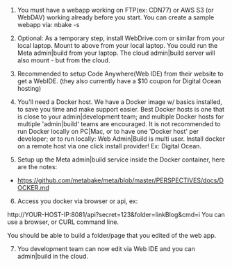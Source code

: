
1. You must have a webapp working on FTP(ex: CDN77) or AWS S3 (or WebDAV) working already before you start. You can create a sample webapp via: nbake -s

2. Optional: As a temporary step, install WebDrive.com or similar from your local laptop. Mount to above from your local laptop. You could run the Meta admin|build from your laptop. The cloud admin|build server will also mount - but from the cloud.

3. Recommended to setup Code Anywhere(Web IDE) from their website to get a WebIDE. (they also currently have a $10 coupon for Digital Ocean hosting)

4. You'll need a Docker host. We have a Docker image w/ basics installed, to save you time and make support easier. Best Docker hosts is one that is
close to your admin|development team; and multiple Docker hosts for multiple 'admin|build' teams are encouraged.
It is not recommended to run Docker locally on PC|Mac, or to have one 'Docker host' per developer; or to run locally: Web Admin|Build is multi user.
Install docker on a remote host via one click install provider! Ex: Digital Ocean.

5. Setup up the Meta admin|build service inside the Docker container, here are the notes:
- https://github.com/metabake/meta/blob/master/PERSPECTIVES/docs/DOCKER.md

6. Access you docker via browser or api, ex:

http://YOUR-HOST-IP:8081/api?secret=123&folder=linkBlog&cmd=i
You can use a browser, or CURL command line.

You should be able to build a folder/page that you edited of the web app.

7. You development team can now edit via Web IDE and you can admin|build in the cloud.
